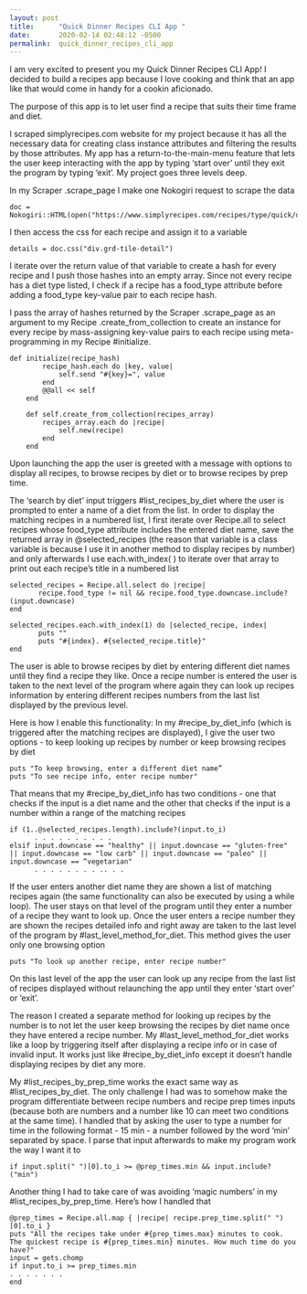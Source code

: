 ```yaml
---
layout: post
title:      "Quick Dinner Recipes CLI App "
date:       2020-02-14 02:48:12 -0500
permalink:  quick_dinner_recipes_cli_app
---
```



I am very excited to present you my Quick Dinner Recipes CLI App!
I decided to build a recipes app because I love cooking and think that an app like that would come in handy for a cookin aficionado.

The purpose of this app is to let user find a recipe that suits their time frame and diet. 

I scraped simplyrecipes.com website for my project because it has all the necessary data for creating class instance attributes and filtering the results by those attributes. 
My app has a return-to-the-main-menu feature that lets the user keep interacting with the app by typing ‘start over’ until they exit the program by typing ‘exit’. My project goes three levels deep.

In my Scraper .scrape_page I make one Nokogiri request to scrape the data

```
doc = Nokogiri::HTML(open("https://www.simplyrecipes.com/recipes/type/quick/dinner/"))
```

I then access the css for each recipe and assign it to a variable

```
details = doc.css("div.grd-tile-detail")
```

I iterate over the return value of that variable to create a hash for every recipe and I push those hashes into an empty array. Since not every recipe has a diet type listed, I check if a recipe has a food_type attribute before adding a  food_type key-value pair to each recipe hash.

I pass the array of hashes returned by the Scraper .scrape_page as an argument to my Recipe .create_from_collection to create an instance for every recipe by mass-assigning key-value pairs to each recipe using meta-programming in my Recipe #initialize. 

```
def initialize(recipe_hash)
        recipe_hash.each do |key, value|
            self.send "#{key}=", value 
        end
        @@all << self
    end

    def self.create_from_collection(recipes_array)
        recipes_array.each do |recipe|
            self.new(recipe)
        end
    end
```

Upon launching the app the user is greeted with a message with options to display all recipes, to browse recipes by diet or to browse recipes by prep time. 

The ‘search by diet’ input triggers #list_recipes_by_diet where the user is prompted to enter a name of a diet from the list. In order to display the matching recipes in a numbered list, I first iterate over Recipe.all to select recipes whose food_type attribute includes the entered diet name, save the returned array in @selected_recipes (the reason that variable is a class variable is because I use it in another method to display recipes by number) and only afterwards I use each.with_index( )  to iterate over that array to print out each recipe’s title in a numbered list

```
selected_recipes = Recipe.all.select do |recipe|
       recipe.food_type != nil && recipe.food_type.downcase.include?(input.downcase)
end

selected_recipes.each.with_index(1) do |selected_recipe, index|
       puts "" 
       puts "#{index}. #{selected_recipe.title}"
end
```

The user is able to browse recipes by diet by entering different diet names until they find a recipe they like. Once a recipe number is entered the user is taken to the next level of the program where again they can look up recipes information by entering different recipes numbers from the last list displayed by the previous level. 

Here is how I enable this functionality: 
In my #recipe_by_diet_info (which is triggered after the matching recipes are displayed), I give the user two options - to keep looking up recipes by number or keep browsing recipes by diet 

```
puts "To keep browsing, enter a different diet name”
puts "To see recipe info, enter recipe number"
```

That means that my #recipe_by_diet_info has two conditions - one that checks if the input is a diet name and the other that checks if the input is a number within a range of the matching recipes

```
if (1..@selected_recipes.length).include?(input.to_i)
      . . . . . . . . . .
elsif input.downcase == "healthy" || input.downcase == "gluten-free" || input.downcase == "low carb" || input.downcase == "paleo" || input.downcase == “vegetarian"
      . . . . . . . . .. . . 
```

If the user enters another diet name they are shown a list of matching recipes again (the same functionality can also be executed by using a while loop).  The user stays on that level of the program until they enter a number of a recipe they want to look up. Once the user enters a recipe number they are shown the recipes detailed info and right away are taken to the last level of the program by #last_level_method_for_diet. This method gives the user only one browsing option

```
puts "To look up another recipe, enter recipe number"
```

On this last level of the app the user can look up any recipe from the last list of recipes displayed without relaunching the app until they enter ‘start over’ or ‘exit’.

The reason I created a separate method for looking up recipes by the number is to not let the user keep browsing the recipes by diet name once they have entered a recipe number.
My #last_level_method_for_diet works like a loop by triggering itself after displaying a recipe info or in case of invalid input. It works just like #recipe_by_diet_info except it doesn’t handle displaying recipes by diet any more.

My #list_recipes_by_prep_time works the exact same way as #list_recipes_by_diet. The only challenge I had was to somehow make the program differentiate between recipe numbers and recipe prep times inputs (because both are numbers and a number like 10 can meet two conditions at the same time). I handled that by asking the user to type a number for time in the following format - 15 min - a number followed by the word ‘min’ separated by space. I parse that input afterwards to make my program work the way I want it to

```
if input.split(" ")[0].to_i >= @prep_times.min && input.include?("min")
```

Another thing I had to take care of was avoiding ‘magic numbers’ in my #list_recipes_by_prep_time. Here’s how I handled that

```
@prep_times = Recipe.all.map { |recipe| recipe.prep_time.split(" ")[0].to_i }
puts "All the recipes take under #{prep_times.max} minutes to cook. The quickest recipe is #{prep_times.min} minutes. How much time do you have?"
input = gets.chomp 
if input.to_i >= prep_times.min
. . . . . . .  
end
```
















